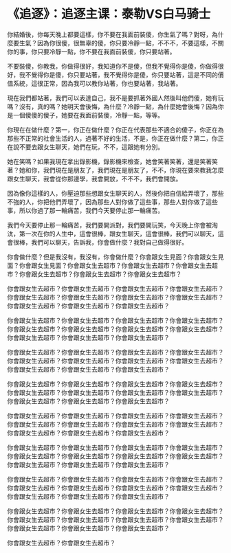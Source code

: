 # 《追逐》：追逐主课：泰勒VS白马骑士

你結婚後，你每天晚上都要這樣，你不要在我面前裝傻，你生氣了嗎？對呀，為什麼要生氣？因為你很傻，很無辜的傻，你只要冷靜一點，不不不，不要這樣，不關你的事，你只要冷靜一點，你不要在我面前裝傻，你只要站著。

不要裝傻，你教我，你做得很好，我知道你不是傻，但我不覺得你是傻，你做得很好，我不覺得你是傻，你只要站著，我不覺得你是傻，你只要站著，這是不同的價值系統，這很正常，因為我可以教你站著，你也要站著，我站著。

現在我們都站著，我們可以表達自己，我不是要抓著外國人然後叫他們傻，她有玩嗎？沒有，真的嗎？她明天會後悔，為什麼？冷靜一點，為什麼她會後悔？因為你是一個傻傻的傻子，她要在我面前裝傻，冷靜一點，等等。

你現在在做什麼？第一，你正在做什麼？你正在代表那些不適合的傻子，你正在為那些不正常的社會生活的人，過著不好的生活，不是，你正在做什麼？第二，你正在說不要去跟女生聊天，她們在玩，不不，這跟她有分別。

她在笑嗎？如果我現在拿出錄影機，錄影機來檢查，她會笑著笑著，還是笑著笑著？她和你，我們現在是朋友了，我們現在是朋友了，不不，你現在要來教我怎麼跟女生聊天，我會從你那邊學，我會開放，不不不，我們會開放。

因為像你這樣的人，你壓迫那些想跟女生聊天的人，然後你把自信給弄壞了，那些不強的人，你把他們弄壞了，因為那些人對你做了這些事，那些人對你做了這些事，所以你過了那一輪痛苦，我們今天要停止那一輪痛苦。

我們今天要停止那一輪痛苦，我們要開派對，我們要開玩笑，今天晚上你會被淘汰，第一次在你的人生中，這會很棒，跟女生聊天，這會很棒，我們可以聊天，這會很棒，我們可以聊天，告訴我，你會做什麼？我對自己做得很好。

你會做什麼？但是我沒有，我沒有，你會做什麼？你會跟女生見面？你會跟女生見面？你會跟女生見面？你會跟女生去超市？你會跟女生去超市？你會跟女生去超市？你會跟女生去超市？你會跟女生去超市？你會跟女生去超市？

你會跟女生去超市？你會跟女生去超市？你會跟女生去超市？你會跟女生去超市？你會跟女生去超市？你會跟女生去超市？你會跟女生去超市？你會跟女生去超市？你會跟女生去超市？你會跟女生去超市？你會跟女生去超市？

你會跟女生去超市？你會跟女生去超市？你會跟女生去超市？你會跟女生去超市？你會跟女生去超市？你會跟女生去超市？你會跟女生去超市？你會跟女生去超市？你會跟女生去超市？你會跟女生去超市？你會跟女生去超市？

你會跟女生去超市？你會跟女生去超市？你會跟女生去超市？你會跟女生去超市？你會跟女生去超市？你會跟女生去超市？你會跟女生去超市？你會跟女生去超市？你會跟女生去超市？你會跟女生去超市？你會跟女生去超市？

你會跟女生去超市？你會跟女生去超市？你會跟女生去超市？你會跟女生去超市？你會跟女生去超市？你會跟女生去超市？你會跟女生去超市？你會跟女生去超市？你會跟女生去超市？你會跟女生去超市？你會跟女生去超市？

你會跟女生去超市？你會跟女生去超市？你會跟女生去超市？你會跟女生去超市？你會跟女生去超市？你會跟女生去超市？你會跟女生去超市？你會跟女生去超市？你會跟女生去超市？你會跟女生去超市？你會跟女生去超市？

你會跟女生去超市？你會跟女生去超市？你會跟女生去超市？你會跟女生去超市？你會跟女生去超市？你會跟女生去超市？你會跟女生去超市？你會跟女生去超市？你會跟女生去超市？你會跟女生去超市？你會跟女生去超市？

你會跟女生去超市？你會跟女生去超市？你會跟女生去超市？你會跟女生去超市？你會跟女生去超市？你會跟女生去超市？你會跟女生去超市？你會跟女生去超市？你會跟女生去超市？你會跟女生去超市？你會跟女生去超市？

你會跟女生去超市？你會跟女生去超市？你會跟女生去超市？你會跟女生去超市？你會跟女生去超市？你會跟女生去超市？你會跟女生去超市？你會跟女生去超市？你會跟女生去超市？你會跟女生去超市？你會跟女生去超市？

你會跟女生去超市？你會跟女生去超市？